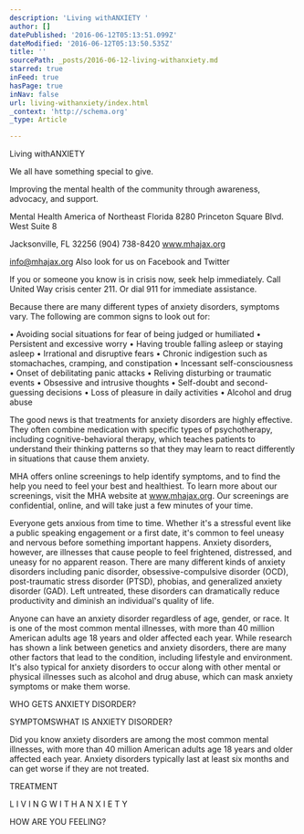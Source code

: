 ```yaml
---
description: 'Living withANXIETY '
author: []
datePublished: '2016-06-12T05:13:51.099Z'
dateModified: '2016-06-12T05:13:50.535Z'
title: ''
sourcePath: _posts/2016-06-12-living-withanxiety.md
starred: true
inFeed: true
hasPage: true
inNav: false
url: living-withanxiety/index.html
_context: 'http://schema.org'
_type: Article

---
```

Living withANXIETY 

We all have something special to give. 

Improving the mental health of the community through awareness, advocacy, and support. 

Mental Health America of Northeast Florida 8280 Princeton Square Blvd. West Suite 8 

Jacksonville, FL 32256 (904) 738-8420 www.mhajax.org 

info@mhajax.org Also look for us on Facebook and Twitter 

If you or someone you know is in crisis now, seek help immediately. Call United Way crisis center 211\. Or dial 911 for immediate assistance.

Because there are many different types of anxiety disorders, symptoms vary. The following are common signs to look out for: 

• Avoiding social situations for fear of being judged or humiliated • Persistent and excessive worry • Having trouble falling asleep or staying asleep • Irrational and disruptive fears • Chronic indigestion such as stomachaches, cramping, and constipation • Incessant self-consciousness • Onset of debilitating panic attacks • Reliving disturbing or traumatic events • Obsessive and intrusive thoughts • Self-doubt and second-guessing decisions • Loss of pleasure in daily activities • Alcohol and drug abuse 

The good news is that treatments for anxiety disorders are highly effective. They often combine medication with specific types of psychotherapy, including cognitive-behavioral therapy, which teaches patients to understand their thinking patterns so that they may learn to react differently in situations that cause them anxiety. 

MHA offers online screenings to help identify symptoms, and to find the help you need to feel your best and healthiest. To learn more about our screenings, visit the MHA website at www.mhajax.org. Our screenings are confidential, online, and will take just a few minutes of your time. 

Everyone gets anxious from time to time. Whether it's a stressful event like a public speaking engagement or a first date, it's common to feel uneasy and nervous before something important happens. Anxiety disorders, however, are illnesses that cause people to feel frightened, distressed, and uneasy for no apparent reason. There are many different kinds of anxiety disorders including panic disorder, obsessive-compulsive disorder (OCD), post-traumatic stress disorder (PTSD), phobias, and generalized anxiety disorder (GAD). Left untreated, these disorders can dramatically reduce productivity and diminish an individual's quality of life. 

Anyone can have an anxiety disorder regardless of age, gender, or race. It is one of the most common mental illnesses, with more than 40 million American adults age 18 years and older affected each year. While research has shown a link between genetics and anxiety disorders, there are many other factors that lead to the condition, including lifestyle and environment. It's also typical for anxiety disorders to occur along with other mental or physical illnesses such as alcohol and drug abuse, which can mask anxiety symptoms or make them worse. 

WHO GETS ANXIETY DISORDER? 

SYMPTOMSWHAT IS ANXIETY DISORDER? 

Did you know anxiety disorders are among the most common mental illnesses, with more than 40 million American adults age 18 years and older affected each year. Anxiety disorders typically last at least six months and can get worse if they are not treated. 

TREATMENT 

L I V I N G W I T H A N X I E T Y 

HOW ARE YOU FEELING?